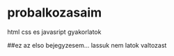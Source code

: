 # probalkozasaim

html css es javasript gyakorlatok

##ez az elso bejegyzesem...
lassuk
nem latok valtozast
